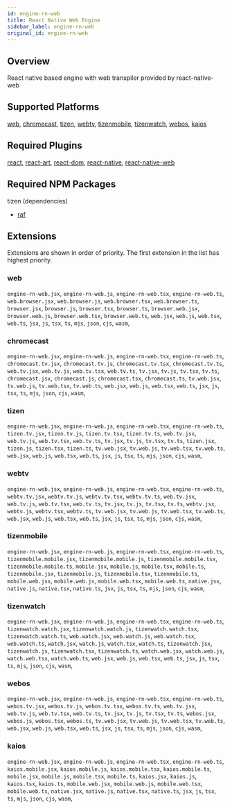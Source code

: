 ```yaml
---
id: engine-rn-web
title: React Native Web Engine
sidebar_label: engine-rn-web
original_id: engine-rn-web
---
```


<!--AUTO_GENERATED_START-->


## Overview

React native based engine with web transpiler provided by react-native-web

## Supported Platforms

[web](platforms/web.md), [chromecast](platforms/chromecast.md), [tizen](platforms/tizen.md), [webtv](platforms/webtv.md), [tizenmobile](platforms/tizenmobile.md), [tizenwatch](platforms/tizenwatch.md), [webos](platforms/webos.md), [kaios](platforms/kaios.md)

## Required Plugins

[react](../plugins/overview#react), [react-art](../plugins/overview#react-art), [react-dom](../plugins/overview#react-dom), [react-native](../plugins/overview#react-native), [react-native-web](../plugins/overview#react-native-web)

## Required NPM Packages





tizen (dependencies)
  - [raf](https://www.npmjs.com/package/raf)














## Extensions

Extensions are shown in order of priority. The first extension in the list has highest priority.

### web

`engine-rn-web.jsx`, `engine-rn-web.js`, `engine-rn-web.tsx`, `engine-rn-web.ts`, `web.browser.jsx`, `web.browser.js`, `web.browser.tsx`, `web.browser.ts`, `browser.jsx`, `browser.js`, `browser.tsx`, `browser.ts`, `browser.web.jsx`, `browser.web.js`, `browser.web.tsx`, `browser.web.ts`, `web.jsx`, `web.js`, `web.tsx`, `web.ts`, `jsx`, `js`, `tsx`, `ts`, `mjs`, `json`, `cjs`, `wasm`, 
### chromecast

`engine-rn-web.jsx`, `engine-rn-web.js`, `engine-rn-web.tsx`, `engine-rn-web.ts`, `chromecast.tv.jsx`, `chromecast.tv.js`, `chromecast.tv.tsx`, `chromecast.tv.ts`, `web.tv.jsx`, `web.tv.js`, `web.tv.tsx`, `web.tv.ts`, `tv.jsx`, `tv.js`, `tv.tsx`, `tv.ts`, `chromecast.jsx`, `chromecast.js`, `chromecast.tsx`, `chromecast.ts`, `tv.web.jsx`, `tv.web.js`, `tv.web.tsx`, `tv.web.ts`, `web.jsx`, `web.js`, `web.tsx`, `web.ts`, `jsx`, `js`, `tsx`, `ts`, `mjs`, `json`, `cjs`, `wasm`, 
### tizen

`engine-rn-web.jsx`, `engine-rn-web.js`, `engine-rn-web.tsx`, `engine-rn-web.ts`, `tizen.tv.jsx`, `tizen.tv.js`, `tizen.tv.tsx`, `tizen.tv.ts`, `web.tv.jsx`, `web.tv.js`, `web.tv.tsx`, `web.tv.ts`, `tv.jsx`, `tv.js`, `tv.tsx`, `tv.ts`, `tizen.jsx`, `tizen.js`, `tizen.tsx`, `tizen.ts`, `tv.web.jsx`, `tv.web.js`, `tv.web.tsx`, `tv.web.ts`, `web.jsx`, `web.js`, `web.tsx`, `web.ts`, `jsx`, `js`, `tsx`, `ts`, `mjs`, `json`, `cjs`, `wasm`, 
### webtv

`engine-rn-web.jsx`, `engine-rn-web.js`, `engine-rn-web.tsx`, `engine-rn-web.ts`, `webtv.tv.jsx`, `webtv.tv.js`, `webtv.tv.tsx`, `webtv.tv.ts`, `web.tv.jsx`, `web.tv.js`, `web.tv.tsx`, `web.tv.ts`, `tv.jsx`, `tv.js`, `tv.tsx`, `tv.ts`, `webtv.jsx`, `webtv.js`, `webtv.tsx`, `webtv.ts`, `tv.web.jsx`, `tv.web.js`, `tv.web.tsx`, `tv.web.ts`, `web.jsx`, `web.js`, `web.tsx`, `web.ts`, `jsx`, `js`, `tsx`, `ts`, `mjs`, `json`, `cjs`, `wasm`, 
### tizenmobile

`engine-rn-web.jsx`, `engine-rn-web.js`, `engine-rn-web.tsx`, `engine-rn-web.ts`, `tizenmobile.mobile.jsx`, `tizenmobile.mobile.js`, `tizenmobile.mobile.tsx`, `tizenmobile.mobile.ts`, `mobile.jsx`, `mobile.js`, `mobile.tsx`, `mobile.ts`, `tizenmobile.jsx`, `tizenmobile.js`, `tizenmobile.tsx`, `tizenmobile.ts`, `mobile.web.jsx`, `mobile.web.js`, `mobile.web.tsx`, `mobile.web.ts`, `native.jsx`, `native.js`, `native.tsx`, `native.ts`, `jsx`, `js`, `tsx`, `ts`, `mjs`, `json`, `cjs`, `wasm`, 
### tizenwatch

`engine-rn-web.jsx`, `engine-rn-web.js`, `engine-rn-web.tsx`, `engine-rn-web.ts`, `tizenwatch.watch.jsx`, `tizenwatch.watch.js`, `tizenwatch.watch.tsx`, `tizenwatch.watch.ts`, `web.watch.jsx`, `web.watch.js`, `web.watch.tsx`, `web.watch.ts`, `watch.jsx`, `watch.js`, `watch.tsx`, `watch.ts`, `tizenwatch.jsx`, `tizenwatch.js`, `tizenwatch.tsx`, `tizenwatch.ts`, `watch.web.jsx`, `watch.web.js`, `watch.web.tsx`, `watch.web.ts`, `web.jsx`, `web.js`, `web.tsx`, `web.ts`, `jsx`, `js`, `tsx`, `ts`, `mjs`, `json`, `cjs`, `wasm`, 
### webos

`engine-rn-web.jsx`, `engine-rn-web.js`, `engine-rn-web.tsx`, `engine-rn-web.ts`, `webos.tv.jsx`, `webos.tv.js`, `webos.tv.tsx`, `webos.tv.ts`, `web.tv.jsx`, `web.tv.js`, `web.tv.tsx`, `web.tv.ts`, `tv.jsx`, `tv.js`, `tv.tsx`, `tv.ts`, `webos.jsx`, `webos.js`, `webos.tsx`, `webos.ts`, `tv.web.jsx`, `tv.web.js`, `tv.web.tsx`, `tv.web.ts`, `web.jsx`, `web.js`, `web.tsx`, `web.ts`, `jsx`, `js`, `tsx`, `ts`, `mjs`, `json`, `cjs`, `wasm`, 
### kaios

`engine-rn-web.jsx`, `engine-rn-web.js`, `engine-rn-web.tsx`, `engine-rn-web.ts`, `kaios.mobile.jsx`, `kaios.mobile.js`, `kaios.mobile.tsx`, `kaios.mobile.ts`, `mobile.jsx`, `mobile.js`, `mobile.tsx`, `mobile.ts`, `kaios.jsx`, `kaios.js`, `kaios.tsx`, `kaios.ts`, `mobile.web.jsx`, `mobile.web.js`, `mobile.web.tsx`, `mobile.web.ts`, `native.jsx`, `native.js`, `native.tsx`, `native.ts`, `jsx`, `js`, `tsx`, `ts`, `mjs`, `json`, `cjs`, `wasm`, 



<!--AUTO_GENERATED_END-->
